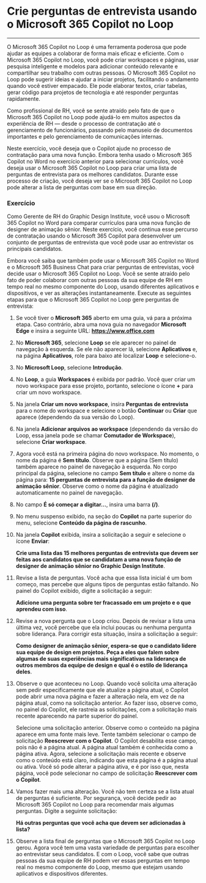 # Crie perguntas de entrevista usando o Microsoft 365 Copilot no Loop
---
O Microsoft 365 Copilot no Loop é uma ferramenta poderosa que pode ajudar as equipes a colaborar de forma mais eficaz e eficiente. Com o Microsoft 365 Copilot no Loop, você pode criar workspaces e páginas, usar pesquisa inteligente e modelos para adicionar conteúdo relevante e compartilhar seu trabalho com outras pessoas. O Microsoft 365 Copilot no Loop pode sugerir ideias e ajudar a iniciar projetos, facilitando o andamento quando você estiver empacado. Ele pode elaborar textos, criar tabelas, gerar código para projetos de tecnologia e até responder perguntas rapidamente.

Como profissional de RH, você se sente atraído pelo fato de que o Microsoft 365 Copilot no Loop pode ajudá-lo em muitos aspectos da experiência de RH — desde o processo de contratação até o gerenciamento de funcionários, passando pelo manuseio de documentos importantes e pelo gerenciamento de comunicações internas.

Neste exercício, você deseja que o Copilot ajude no processo de contratação para uma nova função. Embora tenha usado o Microsoft 365 Copilot no Word no exercício anterior para selecionar currículos, você deseja usar o Microsoft 365 Copilot no Loop para criar uma lista de perguntas de entrevista para os melhores candidatos. Durante esse processo de criação, você deseja ver se o Microsoft 365 Copilot no Loop pode alterar a lista de perguntas com base em sua direção.

### Exercício

Como Gerente de RH do Graphic Design Institute, você usou o Microsoft 365 Copilot no Word para comparar currículos para uma nova função de designer de animação sênior. Neste exercício, você continua esse percurso de contratação usando o Microsoft 365 Copilot para desenvolver um conjunto de perguntas de entrevista que você pode usar ao entrevistar os principais candidatos.

Embora você saiba que também pode usar o Microsoft 365 Copilot no Word e o Microsoft 365 Business Chat para criar perguntas de entrevistas, você decide usar o Microsoft 365 Copilot no Loop. Você se sente atraído pelo fato de poder colaborar com outras pessoas da sua equipe de RH em tempo real no mesmo componente do Loop, usando diferentes aplicativos e dispositivos, e ver as alterações instantaneamente. Execute as seguintes etapas para que o Microsoft 365 Copilot no Loop gere perguntas de entrevista:

1.  Se você tiver o **Microsoft 365** aberto em uma guia, vá para a próxima etapa. Caso contrário, abra uma nova guia no navegador **Microsoft Edge** e insira a seguinte URL: **https://www.office.com**
2.  No **Microsoft 365**, selecione **Loop** se ele aparecer no painel de navegação à esquerda. Se ele não aparecer lá, selecione **Aplicativos** e, na página **Aplicativos**, role para baixo até localizar **Loop** e selecione-o.
3.  No **Microsoft Loop**, selecione **Introdução**.
4.  No **Loop**, a guia **Workspaces** é exibida por padrão. Você quer criar um novo workspace para esse projeto, portanto, selecione o ícone **+** para criar um novo workspace.
5.  Na janela **Criar um novo workspace**, insira **Perguntas de entrevista** para o nome do workspace e selecione o botão **Continuar** ou **Criar** que aparece (dependendo da sua versão do Loop).
6.  Na janela **Adicionar arquivos ao workspace** (dependendo da versão do Loop, essa janela pode se chamar **Comutador de Workspace**), selecione **Criar workspace**.
7.  Agora você está na primeira página do novo workspace. No momento, o nome da página é **Sem título**. Observe que a página (Sem título) também aparece no painel de navegação à esquerda. No corpo principal da página, selecione no campo **Sem título** e altere o nome da página para: **15 perguntas de entrevista para a função de designer de animação sênior**. Observe como o nome da página é atualizado automaticamente no painel de navegação.
8.  No campo **É só começar a digitar…**, insira uma barra **(/)**.
9.  No menu suspenso exibido, na seção do **Copilot** na parte superior do menu, selecione **Conteúdo da página de rascunho**.
10. Na janela **Copilot** exibida, insira a solicitação a seguir e selecione o ícone **Enviar**:
    
    **Crie uma lista das 15 melhores perguntas de entrevista que devem ser feitas aos candidatos que se candidatam a uma nova função de designer de animação sênior no Graphic Design Institute**.
11. Revise a lista de perguntas. Você acha que essa lista inicial é um bom começo, mas percebe que alguns tipos de perguntas estão faltando. No painel do Copilot exibido, digite a solicitação a seguir:
    
    **Adicione uma pergunta sobre ter fracassado em um projeto e o que aprendeu com isso**.
12. Revise a nova pergunta que o Loop criou. Depois de revisar a lista uma última vez, você percebe que ela inclui poucas ou nenhuma pergunta sobre liderança. Para corrigir esta situação, insira a solicitação a seguir:
    
    **Como designer de animação sênior, espera-se que o candidato lidere sua equipe de design em projetos. Peça a eles que falem sobre algumas de suas experiências mais significativas na liderança de outros membros da equipe de design e qual é o estilo de liderança deles**.
13. Observe o que aconteceu no Loop. Quando você solicita uma alteração sem pedir especificamente que ele atualize a página atual, o Copilot pode abrir uma nova página e fazer a alteração nela, em vez de na página atual, como na solicitação anterior. Ao fazer isso, observe como, no painel do Copilot, ele rastreia as solicitações, com a solicitação mais recente aparecendo na parte superior do painel.
    
    Selecione uma solicitação anterior. Observe como o conteúdo na página aparece em uma fonte mais leve. Tente também selecionar o campo de solicitação **Reescrever com o Copilot**. O Copilot desabilita esse campo, pois não é a página atual. A página atual também é conhecida como a página ativa. Agora, selecione a solicitação mais recente e observe como o conteúdo está claro, indicando que esta página é a página atual ou ativa. Você só pode alterar a página ativa, e é por isso que, nesta página, você pode selecionar no campo de solicitação **Reescrever com o Copilot**.
14. Vamos fazer mais uma alteração. Você não tem certeza se a lista atual de perguntas é suficiente. Por segurança, você decide pedir ao Microsoft 365 Copilot no Loop para recomendar mais algumas perguntas. Digite a seguinte solicitação:
    
    **Há outras perguntas que você acha que devem ser adicionadas à lista?**
15. Observe a lista final de perguntas que o Microsoft 365 Copilot no Loop gerou. Agora você tem uma vasta variedade de perguntas para escolher ao entrevistar seus candidatos. E com o Loop, você sabe que outras pessoas da sua equipe de RH podem ver essas perguntas em tempo real no mesmo componente do Loop, mesmo que estejam usando aplicativos e dispositivos diferentes.
